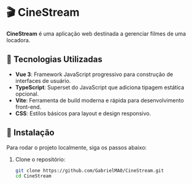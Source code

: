 # 🎬 CineStream

**CineStream** é uma aplicação web destinada a gerenciar filmes de uma locadora.

## 🚀 Tecnologias Utilizadas

- **Vue 3**: Framework JavaScript progressivo para construção de interfaces de usuário.
- **TypeScript**: Superset do JavaScript que adiciona tipagem estática opcional.
- **Vite**: Ferramenta de build moderna e rápida para desenvolvimento front-end.
- **CSS**: Estilos básicos para layout e design responsivo.

## 🔧 Instalação

Para rodar o projeto localmente, siga os passos abaixo:

1. Clone o repositório:

   ```bash
   git clone https://github.com/GabrielMA0/CineStream.git
   cd CineStream
